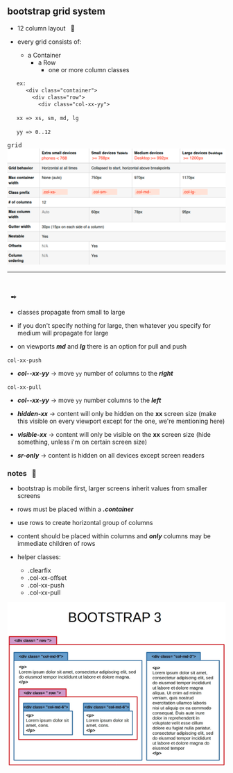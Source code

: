 ## bootstrap grid system

- 12 column layout  &nbsp; :straight_ruler:

- every grid consists of:
  + a Container
    + a Row
      + one or more column classes

```
   ex:
      <div class="container">
        <div class="row">
          <div class="col-xx-yy">

   xx => xs, sm, md, lg

   yy => 0..12

```
<kbd>grid</kbd><br/>
![](images/grid.png)

<hr/>
<br/>

&nbsp; :black_nib:

- classes propagate from small to large
- if you don't specify nothing for large, then whatever you specify for
  medium will propagate for large

- on viewports ***md*** and ***lg*** there is an option for pull and push

`col-xx-push`    
  + ***col--xx-yy*** -> move `yy` number of columns to the ***right***

`col-xx-pull`   
  + ***col--xx-yy*** -> move `yy` number columns to the ***left***

  + ***hidden-xx*** -> content will only be hidden on the **xx** screen size
    (make this visible on every viewport except for the one, we're mentioning here)

  + ***visible-xx*** -> content will only be visible on the **xx** screen size
    (hide something, unless i'm on certain screen size)

  + ***sr-only*** -> content is hidden on all devices except screen readers    


### notes &nbsp; :closed_book:

- bootstrap is mobile first, larger screens inherit values from smaller screens
- rows must be placed within a ***.container***
- use rows to create horizontal group of columns
- content should be placed within columns and ***only*** columns may be
  immediate children of rows

- helper classes:
  + .clearfix
  + .col-xx-offset
  + .col-xx-push
  + .col-xx-pull



![](images/bootlast.png)










